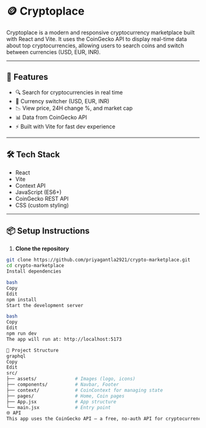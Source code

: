 # 🪙 Cryptoplace

Cryptoplace is a modern and responsive cryptocurrency marketplace built with React and Vite. It uses the CoinGecko API to display real-time data about top cryptocurrencies, allowing users to search coins and switch between currencies (USD, EUR, INR).

---

## 🚀 Features

- 🔍 Search for cryptocurrencies in real time
- 💱 Currency switcher (USD, EUR, INR)
- 📉 View price, 24H change %, and market cap
- 📊 Data from CoinGecko API
- ⚡ Built with Vite for fast dev experience

---

## 🛠 Tech Stack

- React
- Vite
- Context API
- JavaScript (ES6+)
- CoinGecko REST API
- CSS (custom styling)

---

## 📦 Setup Instructions

1. **Clone the repository**

```bash
git clone https://github.com/priyagantla2921/crypto-marketplace.git
cd crypto-marketplace
Install dependencies

bash
Copy
Edit
npm install
Start the development server

bash
Copy
Edit
npm run dev
The app will run at: http://localhost:5173

📁 Project Structure
graphql
Copy
Edit
src/
├── assets/              # Images (logo, icons)
├── components/          # Navbar, Footer
├── context/             # CoinContext for managing state
├── pages/               # Home, Coin pages
├── App.jsx              # App structure
└── main.jsx             # Entry point
🌐 API
This app uses the CoinGecko API — a free, no-auth API for cryptocurrency data.
